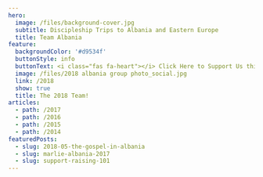 ```yaml
---
hero:
  image: /files/background-cover.jpg
  subtitle: Discipleship Trips to Albania and Eastern Europe
  title: Team Albania
feature:
  backgroundColor: '#d9534f'
  buttonStyle: info
  buttonText: <i class="fas fa-heart"></i> Click Here to Support Us this Summer!
  image: /files/2018 albania group photo_social.jpg
  link: /2018
  show: true
  title: The 2018 Team!
articles:
  - path: /2017
  - path: /2016
  - path: /2015
  - path: /2014
featuredPosts:
  - slug: 2018-05-the-gospel-in-albania
  - slug: marlie-albania-2017
  - slug: support-raising-101
---
```


